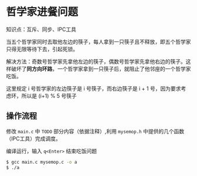 # 哲学家进餐问题

知识点：互斥、同步、IPC工具

当五个哲学家同时去取他左边的筷子，每人拿到一只筷子且不释放，即五个哲学家只得无限等待下去，引起死锁。

解决方法：奇数号哲学家先拿他左边的筷子，偶数号哲学家先拿他右边的筷子。这样破坏了**同方向环路**，一个哲学家拿到一只筷子后，就阻止了他邻座的一个哲学家吃饭。

这里规定 i 号哲学家的左边筷子是 i 号筷子，而右边筷子是 i + 1 号，因为要求考虑环，所以是 (i+1) % 5 号筷子

## 操作流程

修改 `main.c` 中 `TODO` 部分内容（依据注释）,利用 `mysemop.h` 中提供的几个函数（IPC工具）完成调度。

编译运行，输入 `q<Enter>` 结束吃饭问题

```bash
$ gcc main.c mysemop.c -o a
$ ./a
```
